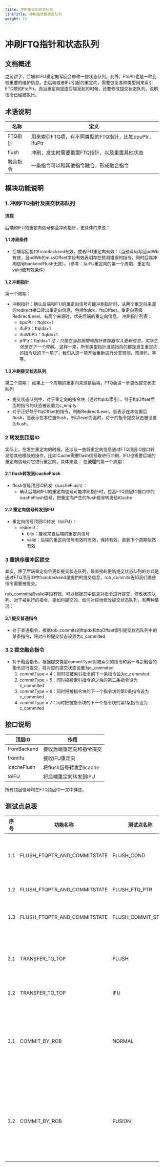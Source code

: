 ```yaml
---
title: 冲刷指针和状态队列
linkTitle: 冲刷指针和状态队列
weight: 12
---
```



# 冲刷FTQ指针和状态队列

## 文档概述
之前讲了，后端和IFU重定向写回会修改一些状态队列。此外，FtqPtr也是一种比较重要的维护信息。由后端或者IFU引起的重定向，需要恢复各种类型用来索引FTQ项的FtqPtr。而当重定向是由后端发起的时候，还要修改提交状态队列，说明指令已经被执行。
## 术语说明 

| 名称    | 定义                                   |
| ----- | ------------------------------------ |
| FTQ指针 | 用来索引FTQ项，有不同类型的FTQ指针，比如bpuPtr，ifuPtr |
| flush | 冲刷，发生时需要重置FTQ指针，以及重置其他状态             |
| 融合指令  | 一条指令可以和其他指令融合，形成融合指令                 |

## 模块功能说明
### 1. 冲刷FTQ指针及提交状态队列
#### 流程
后端和IFU的重定向信号都会冲刷指针，更具体的来说：
#### 1.1 冲刷条件
- 后端写回接口fromBackend有效，或者IFU重定向有效：（当预译码写回pdWb有效，且pdWb的missOffset字段有效表明存在预测错误的指令，同时后端冲刷信号backendFlush无效）。（参考：从IFU重定向的第一个周期，重定向valid值有效条件）
#### 1.2 冲刷指针
第一个周期：
- 冲刷指针：确认后端和IFU的重定向信号可能冲刷指针时，从两个重定向来源的redirect接口读出重定向信息，包括ftqIdx，ftqOffset，重定向等级RedirectLevel。有两个来源时，优先后端的重定向信息。
	冲刷指针列表：
	- bpuPtr：ftqIdx+1
	- ifuPtr：ftqIdx+1
	- ifuWbPtr：ftqIdx+1
	- pfPtr：ftqIdx+1
	*注：只是在当前周期向指针寄存器写入更新信息，实际生效是在下一个周期。*
	这样一来，所有类型指针当前指向的都是发生重定向的指令块的下一项了，我们从这一项开始重新进行分支预测，预译码，等等。	
#### 1.3 冲刷提交状态队列
第二个周期：
 如果上一个周期的重定向来源是后端，FTQ会进一步更改提交状态队列
 - 提交状态队列中，对于重定向的指令块（通过ftqIdx索引），位于ftqOffset后面的指令的状态被设置为c_empty
 - 对于正好处于ftqOffset的指令，判断RedirectLevel，低表示在本位置后flush，高表示在本位置flush，所以level为高时，对于的指令提交状态被设置为flush。

### 2 转发到顶层IO
实际上，在发生重定向的时候，还涉及一些将重定向信息通过FTQ顶层IO接口转发给其他模块的操作，比如ICache需要flush信号取进行冲刷，IFU也需要后端的重定向信号对它进行重定向，具体来说：
在**流程**的第一个周期：
#### 2.1 flush转发到icacheFlush
- flush信号顶层IO转发（icacheFlush）：
	- 确认后端和IFU的重定向信号可能冲刷指针时，拉高FTQ顶层IO接口中的icacheFlush信号，把重定向产生的flush信号转发给ICache
#### 2.2 重定向信号转发到IFU
- 重定向信号顶层IO转发（toIFU）：
	- redirect：
		- bits：接收来自后端的重定向信号
		- valid：后端的重定向信号有效时有效，保持有效，直到下个周期依然有效
### 3 重排序缓冲区提交
其实，除了后端重定向会更新提交状态队列，最直接的更新提交状态队列的方式是通过FTQ顶层IO中frombackend里提供的提交信息，rob_commits告知我们哪些指令需要被提交。

rob_commits的valid字段有效，可以根据其中信息对指令进行提交，修改状态队列。对于被执行的指令，是如何提交的，如何对应地修改提交状态队列，有两种情况：
#### 3.1 提交普通指令
- 对于普通指令，根据rob_commits的ftqIdx和ftqOffset索引提交状态队列中的某条指令，将对应的提交状态设置为c_commited	
### 3.2 提交融合指令
- 对于融合指令，根据提交类型commitType对被索引的指令和另一与之融合的指令进行提交，将对应的提交状态设置为c_commited
	1. commitType = 4：同时把被索引指令的下一条指令设为c_commited
	2. commitType = 5：同时把被索引指令的之后的第二条指令设为c_commited
	3. commitType = 6：同时把被指令块的下一个指令块的第0条指令设为c_commited
	4. commitType = 7：同时把被指令块的下一个指令块的第1条指令设为c_commited
## 接口说明 

| 顶层IO        | 作用                |
| ----------- | ----------------- |
| fromBackend | 接收后端重定向和指令提交      |
| fromIfu     | 接收IFU重定向          |
| icacheFlush | 将flush信号转发到icache |
| toIFU       | 将后端重定向转发到IFU      |
所有顶层信号均在FTQ顶层IO一文中详述。
## 测试点总表

| 序号   | 功能名称                         | 测试点名称              | 描述                                                                        |
| ---- | ---------------------------- | ------------------ | ------------------------------------------------------------------------- |
| 1.1  | FLUSH_FTQPTR_AND_COMMITSTATE | FLUSH_COND         | 后端写回接口fromBackend有效，或者IFU重定向有效时，进行冲刷                                      |
| 1\.2 | FLUSH_FTQPTR_AND_COMMITSTATE | FLUSH_FTQ_PTR      | 优先采用后端重定向信息冲刷FTQ指针                                                        |
| 1\.3 | FLUSH_FTQPTR_AND_COMMITSTATE | FLUSH_COMMIT_STATE | 发生后端重定向时，进一步修改提交状态队列                                                      |
| 2\.1 | TRANSFER_TO_TOP              | FLUSH              | 后端和IFU的重定向信号可能冲刷指针，拉高FTQ顶层IO接口中的icacheFlush信号                             |
| 2\.2 | TRANSFER_TO_TOP              | IFU                | 将重定向信号转发到IFU                                                              |
| 3\.1 | COMMIT_BY_ROB                | NORMAL             | 对于普通指令，根据rob_commits的ftqIdx和ftqOffset索引提交状态队列中的某条指令，将对应的提交状态设置为c_commited |
| 3\.2 | COMMIT_BY_ROB                | FUSION             | 对于融合指令，根据提交类型commitType对被索引的指令和另一与之融合的指令进行提交，将对应的提交状态设置为c_commited        |

